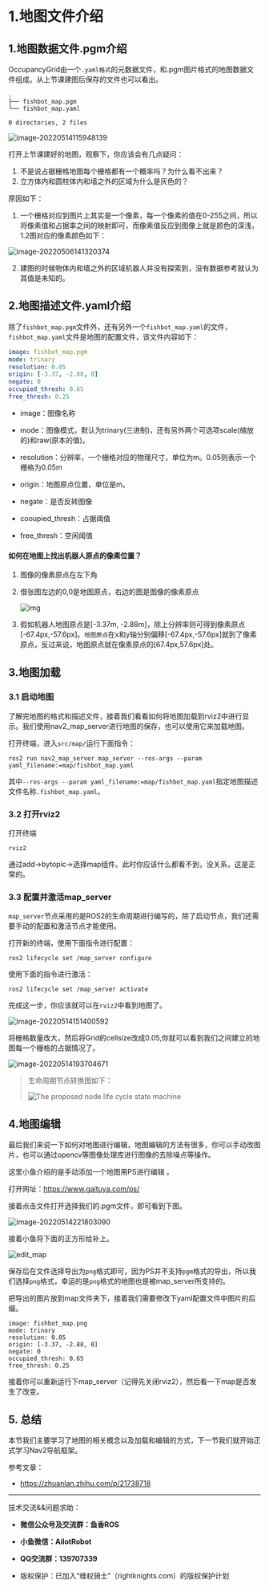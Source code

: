 # 1.地图文件介绍

## 1.地图数据文件.pgm介绍

OccupancyGrid由一个`.yaml格式`的元数据文件，和.pgm图片格式的地图数据文件组成。从上节课建图后保存的文件也可以看出。

```
.
├── fishbot_map.pgm
└── fishbot_map.yaml

0 directories, 2 files
```



![image-20220514115948139](1.ROS2地图加载与编辑/imgs/image-20220514115948139.png)

打开上节课建好的地图，观察下，你应该会有几点疑问：

1. 不是说占据栅格地图每个栅格都有一个概率吗？为什么看不出来？
2. 立方体内和圆柱体内和墙之外的区域为什么是灰色的？

原因如下：

1. 一个栅格对应到图片上其实是一个像素，每一个像素的值在0-255之间，所以将像素值和占据率之间的映射即可，而像素值反应到图像上就是颜色的深浅，1.2图对应的像素颜色如下：

![image-20220506141320374](1.ROS2地图加载与编辑/imgs/image-20220506141320374.png)

2. 建图的时候物体内和墙之外的区域机器人并没有探索到，没有数据参考就认为其值是未知的。

## 2.地图描述文件.yaml介绍

除了`fishbot_map.pgm`文件外，还有另外一个`fishbot_map.yaml`的文件，`fishbot_map.yaml`文件是地图的配置文件，该文件内容如下：

```yaml
image: fishbot_map.pgm
mode: trinary
resolution: 0.05
origin: [-3.37, -2.88, 0]
negate: 0
occupied_thresh: 0.65
free_thresh: 0.25
```

- image：图像名称

- mode：图像模式，默认为trinary(三进制)，还有另外两个可选项scale(缩放的)和raw(原本的值)。

- resolution：分辨率，一个栅格对应的物理尺寸，单位为m。0.05则表示一个栅格为0.05m

- origin：地图原点位置，单位是m。


- negate：是否反转图像

- cooupied_thresh：占据阈值

- free_thresh：空闲阈值

#### 如何在地图上找出机器人原点的像素位置？

  1. 图像的像素原点在左下角

  2. 借张图左边的0,0是地图原点，右边的图是图像的像素原点

     ![img](1.ROS2地图加载与编辑/imgs/watermark,type_ZmFuZ3poZW5naGVpdGk,shadow_10,text_aHR0cHM6Ly9ibG9nLmNzZG4ubmV0L3o4MjQwNzQ5ODl5,size_16,color_FFFFFF,t_70.png)

3. 假如机器人地图原点是[-3.37m, -2.88m]，除上分辨率则可得到像素原点[-67.4px,-57.6px]。`地图原点`在x和y轴分别偏移[-67.4px,-57.6px]就到了像素原点，反过来说，地图原点就在像素原点的[67.4px,57.6px]处。

## 3.地图加载

### 3.1 启动地图

了解完地图的格式和描述文件，接着我们看看如何将地图加载到rviz2中进行显示。我们使用nav2_map_server进行地图的保存，也可以使用它来加载地图。

打开终端，进入`src/map/`运行下面指令：

```shell
ros2 run nav2_map_server map_server --ros-args --param yaml_filename:=map/fishbot_map.yaml
```

其中`--ros-args --param yaml_filename:=map/fishbot_map.yaml`指定地图描述文件名称`.fishbot_map.yaml`。

### 3.2 打开rviz2

打开终端

```
rviz2
```

通过add->bytopic->选择map组件。此时你应该什么都看不到，没关系，这是正常的。

### 3.3 配置并激活map_server

`map_server`节点采用的是ROS2的生命周期进行编写的，除了启动节点，我们还需要手动的配置和激活节点才能使用。

打开新的终端，使用下面指令进行配置：

```
ros2 lifecycle set /map_server configure
```

使用下面的指令进行激活：

```
ros2 lifecycle set /map_server activate
```

完成这一步，你应该就可以在`rviz2`中看到地图了。



![image-20220514151400592](1.ROS2地图加载与编辑/imgs/image-20220514151400592.png)



将栅格数量改大，然后将Grid的cellsize改成0.05,你就可以看到我们之间建立的地图每一个栅格的占据情况了。



![image-20220514193704671](1.ROS2地图加载与编辑/imgs/image-20220514193704671.png)

> 生命周期节点转换图如下：
>
> ![The proposed node life cycle state machine](1.ROS2地图加载与编辑/imgs/life_cycle_sm.png)



## 4.地图编辑

最后我们来说一下如何对地图进行编辑，地图编辑的方法有很多，你可以手动改图片，也可以通过opencv等图像处理库进行图像的去除噪点等操作。

这里小鱼介绍的是手动添加一个地图用PS进行编辑 。

打开网址：https://www.gaituya.com/ps/

接着点击文件打开选择我们的.pgm文件，即可看到下图。

![image-20220514221803090](1.ROS2地图加载与编辑/imgs/image-20220514221803090.png)

接着小鱼将下面的正方形给补上。

![edit_map](1.ROS2地图加载与编辑/imgs/edit_map.gif)

保存后在文件选择导出为`png`格式即可，因为PS并不支持`pgm`格式的导出，所以我们选择`png`格式，幸运的是`png`格式的地图也是被map_server所支持的。

把导出的图片放到map文件夹下，接着我们需要修改下yaml配置文件中图片的后缀。

```
image: fishbot_map.png
mode: trinary
resolution: 0.05
origin: [-3.37, -2.88, 0]
negate: 0
occupied_thresh: 0.65
free_thresh: 0.25
```

接着你可以重新运行下map_server（记得先关闭rviz2），然后看一下map是否发生了改变。

## 5. 总结

本节我们主要学习了地图的相关概念以及加载和编辑的方式，下一节我们就开始正式学习Nav2导航框架。



参考文章：

- https://zhuanlan.zhihu.com/p/21738718

--------------

技术交流&&问题求助：

- **微信公众号及交流群：鱼香ROS**
- **小鱼微信：AiIotRobot**
- **QQ交流群：139707339**

- 版权保护：已加入“维权骑士”（rightknights.com）的版权保护计划